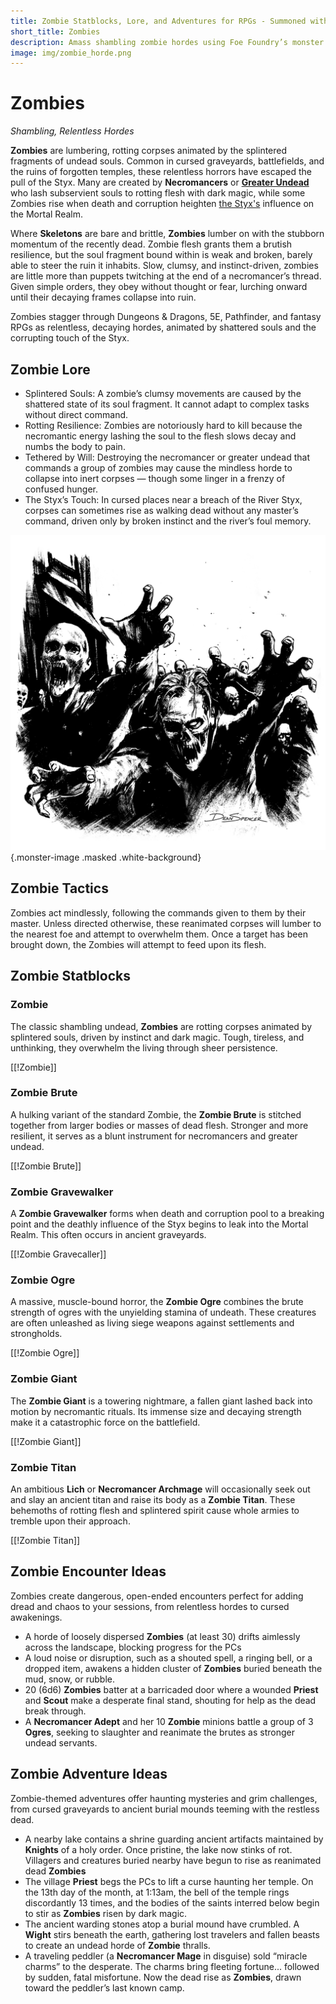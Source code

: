 ```yaml
---
title: Zombie Statblocks, Lore, and Adventures for RPGs - Summoned with Foe Foundry
short_title: Zombies
description: Amass shambling zombie hordes using Foe Foundry’s monster generator. Discover complete statblocks, lore, encounters, and adventure hooks to command your fantasy RPG campaigns.
image: img/zombie_horde.png
---
```


# Zombies

*Shambling, Relentless Hordes*

**Zombies** are lumbering, rotting corpses animated by the splintered fragments of undead souls. Common in cursed graveyards, battlefields, and the ruins of forgotten temples, these relentless horrors have escaped the pull of the Styx. Many are created by **Necromancers** or [**Greater Undead**](../families/undead.md#greater-undead) who lash subservient souls to rotting flesh with dark magic, while some Zombies rise when death and corruption heighten [the Styx's](../families/undead.md#the-river-styx) influence on the Mortal Realm.

Where **Skeletons** are bare and brittle, **Zombies** lumber on with the stubborn momentum of the recently dead. Zombie flesh grants them a brutish resilience, but the soul fragment bound within is weak and broken, barely able to steer the ruin it inhabits. Slow, clumsy, and instinct-driven, zombies are little more than puppets twitching at the end of a necromancer’s thread. Given simple orders, they obey without thought or fear, lurching onward until their decaying frames collapse into ruin.

Zombies stagger through Dungeons & Dragons, 5E, Pathfinder, and fantasy RPGs as relentless, decaying hordes, animated by shattered souls and the corrupting touch of the Styx.

## Zombie Lore

- Splintered Souls: A zombie’s clumsy movements are caused by the shattered state of its soul fragment. It cannot adapt to complex tasks without direct command.
- Rotting Resilience: Zombies are notoriously hard to kill because the necromantic energy lashing the soul to the flesh slows decay and numbs the body to pain.
- Tethered by Will: Destroying the necromancer or greater undead that commands a group of zombies may cause the mindless horde to collapse into inert corpses — though some linger in a frenzy of confused hunger.
- The Styx’s Touch: In cursed places near a breach of the River Styx, corpses can sometimes rise as walking dead without any master’s command, driven only by broken instinct and the river’s foul memory.

![A relentless horde of reanimated Zombies marches to serve their necromantic overlords](../img/zombie_horde.png){.monster-image .masked .white-background}

## Zombie Tactics

Zombies act mindlessly, following the commands given to them by their master. Unless directed otherwise, these reanimated corpses will lumber to the nearest foe and attempt to overwhelm them. Once a target has been brought down, the Zombies will attempt to feed upon its flesh.

## Zombie Statblocks

### Zombie

The classic shambling undead, **Zombies** are rotting corpses animated by splintered souls, driven by instinct and dark magic. Tough, tireless, and unthinking, they overwhelm the living through sheer persistence.

[[!Zombie]]

### Zombie Brute

A hulking variant of the standard Zombie, the **Zombie Brute** is stitched together from larger bodies or masses of dead flesh. Stronger and more resilient, it serves as a blunt instrument for necromancers and greater undead.

[[!Zombie Brute]]

### Zombie Gravewalker

A **Zombie Gravewalker** forms when death and corruption pool to a breaking point and the deathly influence of the Styx begins to leak into the Mortal Realm. This often occurs in ancient graveyards.

[[!Zombie Gravecaller]]

### Zombie Ogre

A massive, muscle-bound horror, the **Zombie Ogre** combines the brute strength of ogres with the unyielding stamina of undeath. These creatures are often unleashed as living siege weapons against settlements and strongholds.

[[!Zombie Ogre]]

### Zombie Giant

The **Zombie Giant** is a towering nightmare, a fallen giant lashed back into motion by necromantic rituals. Its immense size and decaying strength make it a catastrophic force on the battlefield.

[[!Zombie Giant]]

### Zombie Titan

An ambitious **Lich** or **Necromancer Archmage** will occasionally seek out and slay an ancient titan and raise its body as a **Zombie Titan**. These behemoths of rotting flesh and splintered spirit cause whole armies to tremble upon their approach.

[[!Zombie Titan]]

## Zombie Encounter Ideas

Zombies create dangerous, open-ended encounters perfect for adding dread and chaos to your sessions, from relentless hordes to cursed awakenings.

- A horde of loosely dispersed **Zombies** (at least 30) drifts aimlessly across the landscape, blocking progress for the PCs
- A loud noise or disruption, such as a shouted spell, a ringing bell, or a dropped item, awakens a hidden cluster of **Zombies** buried beneath the mud, snow, or rubble.
- 20 (6d6) **Zombies** batter at a barricaded door where a wounded **Priest** and **Scout** make a desperate final stand, shouting for help as the dead break through.
- A **Necromancer Adept** and her 10 **Zombie** minions battle a group of 3 **Ogres**, seeking to slaughter and reanimate the brutes as stronger undead servants.

## Zombie Adventure Ideas

Zombie-themed adventures offer haunting mysteries and grim challenges, from cursed graveyards to ancient burial mounds teeming with the restless dead.

- A nearby lake contains a shrine guarding ancient artifacts maintained by **Knights** of a holy order. Once pristine, the lake now stinks of rot. Villagers and creatures buried nearby have begun to rise as reanimated dead **Zombies**
- The village **Priest** begs the PCs to lift a curse haunting her temple. On the 13th day of the month, at 1:13am, the bell of the temple rings discordantly 13 times, and the bodies of the saints interred below begin to stir as **Zombies** risen by dark magic.
- The ancient warding stones atop a burial mound have crumbled. A **Wight** stirs beneath the earth, gathering lost travelers and fallen beasts to create an undead horde of **Zombie** thralls.
- A traveling peddler (a **Necromancer Mage** in disguise) sold “miracle charms” to the desperate. The charms bring fleeting fortune... followed by sudden, fatal misfortune. Now the dead rise as **Zombies**, drawn toward the peddler’s last known camp.
